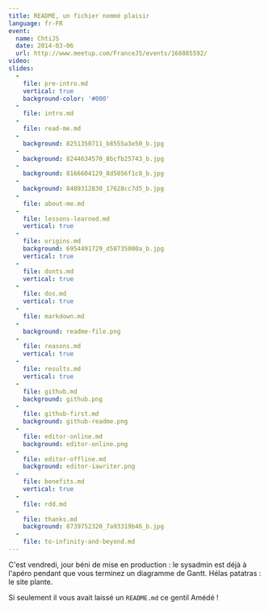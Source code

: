 ```yaml
---
title: README, un fichier nommé plaisir
language: fr-FR
event:
  name: ChtiJS
  date: 2014-03-06
  url: http://www.meetup.com/FranceJS/events/168885592/
video:
slides:
  -
    file: pre-intro.md
    vertical: true
    background-color: '#000'
  -
    file: intro.md
  -
    file: read-me.md
  -
    background: 8251350711_b8555a3e50_b.jpg
  -
    background: 8244634570_8bcfb25743_b.jpg
  -
    background: 8166604129_8d5056f1c8_b.jpg
  -
    background: 8489312830_17628cc7d5_b.jpg
  -
    file: about-me.md
  -
    file: lessons-learned.md
    vertical: true
  -
    file: origins.md
    background: 6954491729_d58735000a_b.jpg
    vertical: true
  -
    file: donts.md
    vertical: true
  -
    file: dos.md
    vertical: true
  -
    file: markdown.md
  -
    background: readme-file.png
  -
    file: reasons.md
    vertical: true
  -
    file: results.md
    vertical: true
  -
    file: github.md
    background: github.png
  -
    file: github-first.md
    background: github-readme.png
  -
    file: editor-online.md
    background: editor-online.png
  -
    file: editor-offline.md
    background: editor-iawriter.png
  -
    file: benefits.md
    vertical: true
  -
    file: rdd.md
  -
    file: thanks.md
    background: 8739752320_7a93319b46_b.jpg
  -
    file: to-infinity-and-beyond.md
---
```


C'est vendredi, jour béni de mise en production : le sysadmin est déjà à l'apéro
pendant que vous terminez un diagramme de Gantt. Hélas patatras : le site plante.

Si seulement il vous avait laissé un `README.md` ce gentil Amédé !